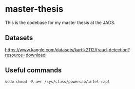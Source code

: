 # master-thesis
This is  the codebase for my master thesis at the JADS.


## Datasets
https://www.kaggle.com/datasets/kartik2112/fraud-detection?resource=download

## Useful commands

`sudo chmod -R a+r /sys/class/powercap/intel-rapl`
